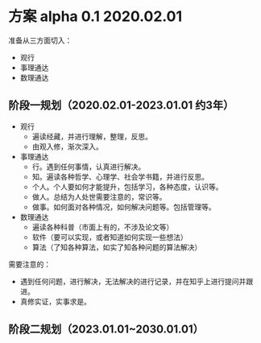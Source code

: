 # 方案 alpha 0.1 2020.02.01

准备从三方面切入：

- 观行
- 事理通达
- 数理通达

## 阶段一规划（2020.02.01-2023.01.01 约3年）

- 观行
  - 遍读经藏，并进行理解，整理，反思。
  - 由观入修，渐次深入。
- 事理通达
  - 行。遇到任何事情，认真进行解决。
  - 知。遍读各种哲学、心理学、社会学书籍，并进行反思。
  - 个人。个人要如何才能提升，包括学习，各种态度，认识等。
  - 做人。总结为人处世需要注意的，常识等。
  - 做事。如何面对各种情况，如何解决问题等。包括管理等。
- 数理通达
  - 遍读各种科普（市面上有的，不涉及论文等）
  - 软件（要可以实现，或者知道如何实现一些想法）
  - 算法（了知各种算法，如实了知各种问题的算法解决）

需要注意的：

- 遇到任何问题，进行解决，无法解决的进行记录，并在知乎上进行提问并跟进。
- 真修实证，实事求是。

## 阶段二规划（2023.01.01~2030.01.01）


